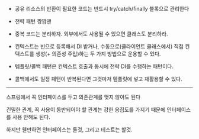 - 공유 리소스의 반환이 필요한 코드는 반드시 try/catch/finally 블록으로 관리한다

- 전략 패턴 짱짬맨

- 중복 코드는 분리하자. 외부에서도 사용될 수 있으면 클래스도 분리하라.

- 컨텍스트는 빈으로 등록해서 DI 받거나, 수동으로(클라이언트 클래스에서) 직접 컨텍스트를 생성(+ 의존성 주입)하는 두 가지 방법으로 운용할 수 있다.

- 템플릿/콜백 패턴은 컨텍스트 호출과 동시에 전략 DI를 수행하는 패턴이다.

- 콜백에서도 일정 패턴이 반복된다면 그것마저 템플릿에 넣고 재활용할 수 있다.
---
스프링에서 꼭 인터페이스를 두고 의존관계를 맺지 않아도 된다

긴밀한 관계, 꼭 사용이 동반되어야 할 관계는 강한 응집도를 가지기 때문에 인터페이스를 사용 안해도 된다.

하지만 웬만하면 인터페이스는 둘것, 그리고 테스트는 할것.